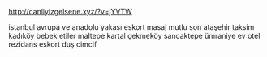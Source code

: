 http://canliyizgelsene.xyz/?v=jYVTW

istanbul avrupa ve anadolu yakası
eskort masaj mutlu son
ataşehir
taksim
kadıköy
bebek
etiler
maltepe
kartal
çekmeköy
sancaktepe
ümraniye
ev otel rezidans eskort
duş cimcif
